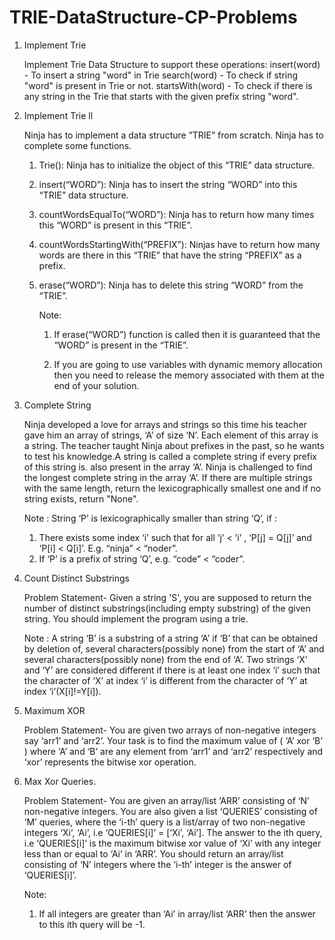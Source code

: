 # TRIE-DataStructure-CP-Problems

1. Implement Trie

     Implement Trie Data Structure to support these operations:
     insert(word) - To insert a string "word" in Trie
     search(word) - To check if string "word" is present in Trie or not.
     startsWith(word) - To check if there is any string in the Trie that starts with the given prefix string "word".
     
     
2. Implement Trie ll

     Ninja has to implement a data structure ”TRIE” from scratch. Ninja has to complete some functions.
     1) Trie(): Ninja has to initialize the object of this “TRIE” data structure.

     2) insert(“WORD”): Ninja has to insert the string “WORD”  into this “TRIE” data structure.

     3) countWordsEqualTo(“WORD”): Ninja has to return how many times this “WORD” is present in this “TRIE”.

     4) countWordsStartingWith(“PREFIX”): Ninjas have to return how many words are there in this “TRIE” that have the string “PREFIX” as a prefix.

     5) erase(“WORD”): Ninja has to delete this string “WORD” from the “TRIE”.
     
         Note:
         1. If erase(“WORD”) function is called then it is guaranteed that the “WORD” is present in the “TRIE”.

         2. If you are going to use variables with dynamic memory allocation then you need to release the memory associated with them at the end of your solution.
         
 3. Complete String
 
    Ninja developed a love for arrays and strings so this time his teacher gave him an array of strings, ‘A’ of size ‘N’. Each element of this array is a string.                 The teacher taught Ninja about prefixes in the past, so he wants to test his knowledge.A string is called a complete string if every prefix of this string is.                also present in the array ‘A’. Ninja is challenged to find the longest complete string in the array ‘A’.
    If there are multiple strings with the same length, return the lexicographically smallest one and if no string exists, return "None".
                    
     Note :
     String ‘P’ is lexicographically smaller than string ‘Q’, if : 
     1. There exists some index ‘i’ such that for all ‘j’ < ‘i’ , ‘P[j] = Q[j]’ and ‘P[i] < Q[i]’. E.g. “ninja” < “noder”.
     2. If ‘P’ is a prefix of string ‘Q’, e.g. “code” < “coder”.
     
4. Count Distinct Substrings

    Problem Statement-
    Given a string 'S', you are supposed to return the number of distinct substrings(including empty substring) of the given string.
    You should implement the program using a trie.
     
     Note :
     A string ‘B’ is a substring of a string ‘A’ if ‘B’ that can be obtained by deletion of, several characters(possibly none) from the start of ‘A’ and                            several characters(possibly none) from the end of ‘A’. 
     Two strings ‘X’ and ‘Y’ are considered different if there is at least one index ‘i’  such that the character of ‘X’ at index ‘i’ is different from the character of ‘Y’        at index ‘i’(X[i]!=Y[i]).
     
 5. Maximum XOR
   
    Problem Statement-
    You are given two arrays of non-negative integers say ‘arr1’ and ‘arr2’. Your task is to find the maximum value of ( ‘A’ xor ‘B’ ) where ‘A’ and ‘B’ are any element from ‘arr1’ and ‘arr2’ respectively and ‘xor’ represents the bitwise xor operation.
      
      
 6. Max Xor Queries.
    
    Problem Statement-
    You are given an array/list ‘ARR’ consisting of ‘N’ non-negative integers. You are also given a list ‘QUERIES’ consisting of ‘M’ queries, where the ‘i-th’ query is a list/array of two non-negative integers ‘Xi’, ‘Ai’, i.e ‘QUERIES[i]’ = [‘Xi’, ‘Ai’].
    The answer to the ith query, i.e ‘QUERIES[i]’ is the maximum bitwise xor value of ‘Xi’ with any integer less than or equal to ‘Ai’ in ‘ARR’.
    You should return an array/list consisting of ‘N’ integers where the ‘i-th’ integer is the answer of ‘QUERIES[i]’.
    
     Note:
     1. If all integers are greater than ‘Ai’ in array/list ‘ARR’  then the answer to this ith query will be -1.



